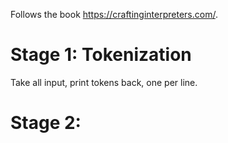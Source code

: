 Follows the book https://craftinginterpreters.com/.

# Stage 1: Tokenization

Take all input, print tokens back, one per line.

# Stage 2:
